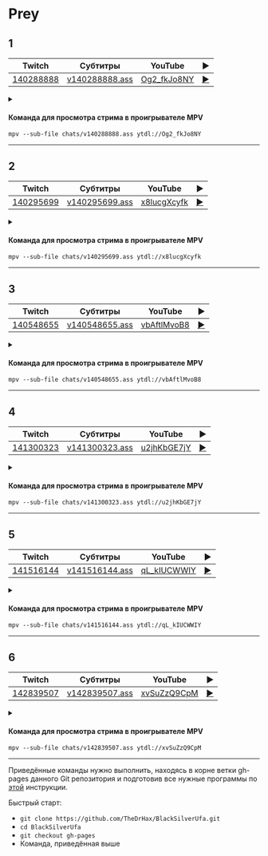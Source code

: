 <!-- video.js -->
<link href="https://cdnjs.cloudflare.com/ajax/libs/video.js/6.3.3/video-js.css" rel="stylesheet">
<script src="https://cdnjs.cloudflare.com/ajax/libs/video.js/6.3.3/video.js"></script>
<!-- videojs-youtube -->
<script src="https://cdnjs.cloudflare.com/ajax/libs/videojs-youtube/2.4.1/Youtube.js"></script>
<!-- libjass -->
<link href="https://cdn.jsdelivr.net/npm/libjass@0.11.0/libjass.css" rel="stylesheet">
<script src="https://cdn.jsdelivr.net/npm/libjass@0.11.0/libjass.js"></script>
<!-- videojs-ass -->
<link href="https://cdn.jsdelivr.net/npm/videojs-ass@0.8.0/src/videojs.ass.css" rel="stylesheet">
<script src="https://cdn.jsdelivr.net/npm/videojs-ass@0.8.0/src/videojs.ass.js"></script>
<!-- videojs-resolution-switcher -->
<script src="https://cdn.jsdelivr.net/npm/videojs-resolution-switcher@0.4.2/lib/videojs-resolution-switcher.min.js"></script>

<script>
function createPlayer(id, youtube, twitch) {
  videojs(id, {
    controls: true,
    nativeControlsForTouch: false,
    width: 640,
    height: 360,
    fluid: true,
    plugins: {
      ass: {
        src: ["../chats/v" + twitch + ".ass"],
        delay: -0.1,
      },
      videoJsResolutionSwitcher: {
        default: 'high',
        dynamicLabel: true
      }
    },
    techOrder: ["youtube"],
    sources: [{
      "type": "video/youtube",
      "src": "https://www.youtube.com/watch?v=" + youtube
    }]
  });
}
</script>

# Prey

## 1

| Twitch | Субтитры | YouTube | ▶ |
| ------ | -------- | ------- | - |
| [140288888](https://www.twitch.tv/videos/140288888) | [v140288888.ass](../chats/v140288888.ass) | [Og2_fkJo8NY](https://www.youtube.com/watch?v=Og2_fkJo8NY) | <a href="/src/player.html?v=Og2_fkJo8NY&s=140288888" onclick="return openPlayer140288888()">▶</a> |

<script>
  function openPlayer140288888() {
    createPlayer("player-Og2_fkJo8NY", "Og2_fkJo8NY", "140288888");
    document.getElementById("spoiler-Og2_fkJo8NY").click();
    return false;
  }
</script>

<details>
  <summary id="spoiler-Og2_fkJo8NY"></summary>

  <div class="player-wrapper" style="margin-top: 32px">
    <video
      id="player-Og2_fkJo8NY"
      class="video-js vjs-default-skin vjs-big-play-centered" />
  </div>
</details>

#### Команда для просмотра стрима в проигрывателе MPV

```
mpv --sub-file chats/v140288888.ass ytdl://Og2_fkJo8NY
```
----
## 2

| Twitch | Субтитры | YouTube | ▶ |
| ------ | -------- | ------- | - |
| [140295699](https://www.twitch.tv/videos/140295699) | [v140295699.ass](../chats/v140295699.ass) | [x8lucgXcyfk](https://www.youtube.com/watch?v=x8lucgXcyfk) | <a href="/src/player.html?v=x8lucgXcyfk&s=140295699" onclick="return openPlayer140295699()">▶</a> |

<script>
  function openPlayer140295699() {
    createPlayer("player-x8lucgXcyfk", "x8lucgXcyfk", "140295699");
    document.getElementById("spoiler-x8lucgXcyfk").click();
    return false;
  }
</script>

<details>
  <summary id="spoiler-x8lucgXcyfk"></summary>

  <div class="player-wrapper" style="margin-top: 32px">
    <video
      id="player-x8lucgXcyfk"
      class="video-js vjs-default-skin vjs-big-play-centered" />
  </div>
</details>

#### Команда для просмотра стрима в проигрывателе MPV

```
mpv --sub-file chats/v140295699.ass ytdl://x8lucgXcyfk
```
----
## 3

| Twitch | Субтитры | YouTube | ▶ |
| ------ | -------- | ------- | - |
| [140548655](https://www.twitch.tv/videos/140548655) | [v140548655.ass](../chats/v140548655.ass) | [vbAftlMvoB8](https://www.youtube.com/watch?v=vbAftlMvoB8) | <a href="/src/player.html?v=vbAftlMvoB8&s=140548655" onclick="return openPlayer140548655()">▶</a> |

<script>
  function openPlayer140548655() {
    createPlayer("player-vbAftlMvoB8", "vbAftlMvoB8", "140548655");
    document.getElementById("spoiler-vbAftlMvoB8").click();
    return false;
  }
</script>

<details>
  <summary id="spoiler-vbAftlMvoB8"></summary>

  <div class="player-wrapper" style="margin-top: 32px">
    <video
      id="player-vbAftlMvoB8"
      class="video-js vjs-default-skin vjs-big-play-centered" />
  </div>
</details>

#### Команда для просмотра стрима в проигрывателе MPV

```
mpv --sub-file chats/v140548655.ass ytdl://vbAftlMvoB8
```
----
## 4

| Twitch | Субтитры | YouTube | ▶ |
| ------ | -------- | ------- | - |
| [141300323](https://www.twitch.tv/videos/141300323) | [v141300323.ass](../chats/v141300323.ass) | [u2jhKbGE7jY](https://www.youtube.com/watch?v=u2jhKbGE7jY) | <a href="/src/player.html?v=u2jhKbGE7jY&s=141300323" onclick="return openPlayer141300323()">▶</a> |

<script>
  function openPlayer141300323() {
    createPlayer("player-u2jhKbGE7jY", "u2jhKbGE7jY", "141300323");
    document.getElementById("spoiler-u2jhKbGE7jY").click();
    return false;
  }
</script>

<details>
  <summary id="spoiler-u2jhKbGE7jY"></summary>

  <div class="player-wrapper" style="margin-top: 32px">
    <video
      id="player-u2jhKbGE7jY"
      class="video-js vjs-default-skin vjs-big-play-centered" />
  </div>
</details>

#### Команда для просмотра стрима в проигрывателе MPV

```
mpv --sub-file chats/v141300323.ass ytdl://u2jhKbGE7jY
```
----
## 5

| Twitch | Субтитры | YouTube | ▶ |
| ------ | -------- | ------- | - |
| [141516144](https://www.twitch.tv/videos/141516144) | [v141516144.ass](../chats/v141516144.ass) | [qL_kIUCWWIY](https://www.youtube.com/watch?v=qL_kIUCWWIY) | <a href="/src/player.html?v=qL_kIUCWWIY&s=141516144" onclick="return openPlayer141516144()">▶</a> |

<script>
  function openPlayer141516144() {
    createPlayer("player-qL_kIUCWWIY", "qL_kIUCWWIY", "141516144");
    document.getElementById("spoiler-qL_kIUCWWIY").click();
    return false;
  }
</script>

<details>
  <summary id="spoiler-qL_kIUCWWIY"></summary>

  <div class="player-wrapper" style="margin-top: 32px">
    <video
      id="player-qL_kIUCWWIY"
      class="video-js vjs-default-skin vjs-big-play-centered" />
  </div>
</details>

#### Команда для просмотра стрима в проигрывателе MPV

```
mpv --sub-file chats/v141516144.ass ytdl://qL_kIUCWWIY
```
----
## 6

| Twitch | Субтитры | YouTube | ▶ |
| ------ | -------- | ------- | - |
| [142839507](https://www.twitch.tv/videos/142839507) | [v142839507.ass](../chats/v142839507.ass) | [xvSuZzQ9CpM](https://www.youtube.com/watch?v=xvSuZzQ9CpM) | <a href="/src/player.html?v=xvSuZzQ9CpM&s=142839507" onclick="return openPlayer142839507()">▶</a> |

<script>
  function openPlayer142839507() {
    createPlayer("player-xvSuZzQ9CpM", "xvSuZzQ9CpM", "142839507");
    document.getElementById("spoiler-xvSuZzQ9CpM").click();
    return false;
  }
</script>

<details>
  <summary id="spoiler-xvSuZzQ9CpM"></summary>

  <div class="player-wrapper" style="margin-top: 32px">
    <video
      id="player-xvSuZzQ9CpM"
      class="video-js vjs-default-skin vjs-big-play-centered" />
  </div>
</details>

#### Команда для просмотра стрима в проигрывателе MPV

```
mpv --sub-file chats/v142839507.ass ytdl://xvSuZzQ9CpM
```
----

Приведённые команды нужно выполнить, находясь в корне ветки gh-pages данного Git репозитория и подготовив все нужные программы по [этой](../tutorials/watch-online.md) инструкции.

Быстрый старт:
* `git clone https://github.com/TheDrHax/BlackSilverUfa.git`
* `cd BlackSilverUfa`
* `git checkout gh-pages`
* Команда, приведённая выше

